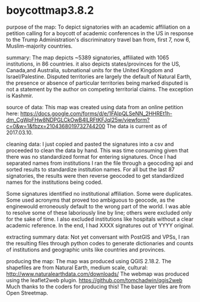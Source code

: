 # boycottmap3.8.2

purpose of the map: To depict signatories with an academic affiliation on a petition calling for a boycott of academic conferences in the US in response to the Trump Administration's discriminatory travel ban from, first 7, now 6, Muslim-majority countries.

summary: The map depicts ~5389 signatories, affiliated with 1065 institutions, in 86 countries. it also depicts states/provinces for the US, Canada,and Australia, subnational units for the United Kingdom and Israel/Palestine. Disputed territories are largely the default of Natural Earth, the presence or absence of particular territories being marked disputed is not a statement by the author on competing territorial claims. The exception is Kashmir.

source of data: This map was created using data from an online petition here: https://docs.google.com/forms/d/e/1FAIpQLSeNN_2HHREt1h-dm_CgWpFHw8NDPGLCkOwB4lLRFtKFJqI25w/viewform?c=0&w=1&fbzx=2104368019732744200 The data is current as of 2017.03.10.

cleaning data: I just copied and pasted the signatures into a csv and proceeded to clean the data by hand. This was time consuming given that there was no standardized format for entering signatures. Once I had separated names from institutions I ran the file through a geocoding api and sorted results to standardize institution names. For all but the last 87 signatories, the results were then reverse geocoded to get standardized names for the institutions being coded.

Some signatures identified no institutional affiliation. Some were duplicates. Some used acronyms that proved too ambiguous to geocode, as the enginewould erroneously default to the wrong part of the world. I was able to resolve some of these laboriously line by line; others were excluded only for the sake of time. I also excluded institutions like hospitals without a clear academic reference. In the end, I had XXXX signatures out of YYYY original.

extracting summary data: Not yet conversant with PostGIS and VPSs, I ran the resulting files through python codes to generate dictionaries and counts of institutions and geographic units like countries and provinces.

producing the map: The map was produced using QGIS 2.18.2. The shapefiles are from Natural Earth, medium scale, cultural: http://www.naturalearthdata.com/downloads/ The webmap was produced using the leaflet2web plugin. https://github.com/tomchadwin/qgis2web Much thanks to the coders for producing this! The base layer tiles are from Open Streetmap.
